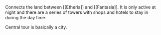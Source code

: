 Connects the land between [[Etheria]] and [[Fantasia]]. It is only active at night and there are a series of towers with shops and hotels to stay in during the day time. 

Central tour is basically a city.